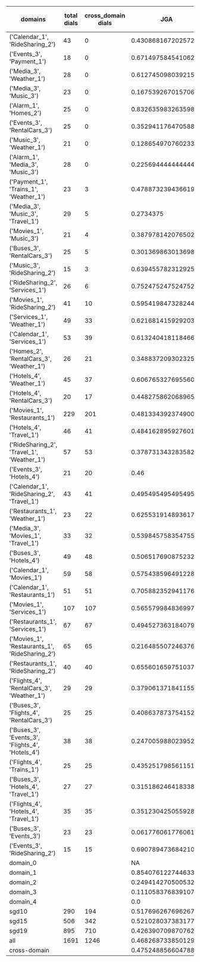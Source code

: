 | domains                                          |   total dials |   cross_domain dials | JGA                 | RSA                | TA                 | CDTA                 |   total turns |   cross-domain turns |
|--------------------------------------------------|---------------|----------------------|---------------------|--------------------|--------------------|----------------------|---------------|----------------------|
| ('Calendar_1', 'RideSharing_2')                  |            43 |                    0 | 0.43086816720257237 | 0.7584920634920629 | 0.8327974276527331 | NA                   |           311 |                    0 |
| ('Events_3', 'Payment_1')                        |            18 |                    0 | 0.6714975845410628  | 0.9038530425465102 | 0.8647342995169082 | NA                   |           207 |                    0 |
| ('Media_3', 'Weather_1')                         |            28 |                    0 | 0.6127450980392157  | 0.8629144851657939 | 0.8921568627450981 | NA                   |           204 |                    0 |
| ('Media_3', 'Music_3')                           |            23 |                    0 | 0.16753926701570682 | 0.5421588188347963 | 0.5759162303664922 | NA                   |           191 |                    0 |
| ('Alarm_1', 'Homes_2')                           |            25 |                    0 | 0.8326359832635983  | 0.947977750051986  | 0.8786610878661087 | NA                   |           239 |                    0 |
| ('Events_3', 'RentalCars_3')                     |            25 |                    0 | 0.35294117647058826 | 0.8212630914836793 | 0.6918767507002801 | NA                   |           357 |                    0 |
| ('Music_3', 'Weather_1')                         |            21 |                    0 | 0.1286549707602339  | 0.4832018697049373 | 0.5964912280701754 | NA                   |           171 |                    0 |
| ('Alarm_1', 'Media_3', 'Music_3')                |            28 |                    0 | 0.22569444444444445 | 0.5585373532002744 | 0.6284722222222222 | NA                   |           288 |                    0 |
| ('Payment_1', 'Trains_1', 'Weather_1')           |            23 |                    3 | 0.4788732394366197  | 0.8276841270588035 | 0.780281690140845  | 0.3333333333333333   |           355 |                    3 |
| ('Media_3', 'Music_3', 'Travel_1')               |            29 |                    5 | 0.2734375           | 0.6616281841077478 | 0.6640625          | 0.2                  |           384 |                    5 |
| ('Movies_1', 'Music_3')                          |            21 |                    4 | 0.3879781420765027  | 0.7327731336352022 | 0.6939890710382514 | 0.0                  |           183 |                    4 |
| ('Buses_3', 'RentalCars_3')                      |            25 |                    5 | 0.3013698630136986  | 0.8446729618651357 | 0.6986301369863014 | 0.0                  |           365 |                    5 |
| ('Music_3', 'RideSharing_2')                     |            15 |                    3 | 0.6394557823129252  | 0.8975177304964537 | 0.8639455782312925 | 1.0                  |           147 |                    3 |
| ('RideSharing_2', 'Services_1')                  |            26 |                    6 | 0.7524752475247525  | 0.9479249338624341 | 0.900990099009901  | 0.0                  |           303 |                    6 |
| ('Movies_1', 'RideSharing_2')                    |            41 |                   10 | 0.5954198473282443  | 0.8652223075610169 | 0.8371501272264631 | 0.0                  |           393 |                   10 |
| ('Services_1', 'Weather_1')                      |            49 |                   33 | 0.6216814159292036  | 0.8842080259333785 | 0.831858407079646  | 0.3541666666666667   |           452 |                   48 |
| ('Calendar_1', 'Services_1')                     |            53 |                   39 | 0.6132404181184669  | 0.8751162858305719 | 0.7804878048780488 | 0.14285714285714285  |           574 |                   49 |
| ('Homes_2', 'RentalCars_3', 'Weather_1')         |            26 |                   21 | 0.3488372093023256  | 0.8398142135642125 | 0.7441860465116279 | 0.4090909090909091   |           301 |                   22 |
| ('Hotels_4', 'Weather_1')                        |            45 |                   37 | 0.6067653276955602  | 0.8857470592403633 | 0.773784355179704  | 0.21621621621621623  |           473 |                   37 |
| ('Hotels_4', 'RentalCars_3')                     |            20 |                   17 | 0.4482758620689655  | 0.8803972020839493 | 0.8390804597701149 | 0.0                  |           261 |                   17 |
| ('Movies_1', 'Restaurants_1')                    |           229 |                  201 | 0.4813343923749007  | 0.8706664241580749 | 0.7569499602859412 | 0.1524163568773234   |          2518 |                  269 |
| ('Hotels_4', 'Travel_1')                         |            46 |                   41 | 0.4841628959276018  | 0.8079436114125113 | 0.7873303167420814 | 0.21951219512195122  |           442 |                   41 |
| ('RideSharing_2', 'Travel_1', 'Weather_1')       |            57 |                   53 | 0.3787313432835821  | 0.8178327733830587 | 0.75               | 0.11538461538461539  |           536 |                   78 |
| ('Events_3', 'Hotels_4')                         |            21 |                   20 | 0.46                | 0.8340778735736717 | 0.776              | 0.45                 |           250 |                   20 |
| ('Calendar_1', 'RideSharing_2', 'Travel_1')      |            43 |                   41 | 0.4954954954954955  | 0.8082057823129261 | 0.759009009009009  | 0.0                  |           444 |                   41 |
| ('Restaurants_1', 'Weather_1')                   |            23 |                   22 | 0.625531914893617   | 0.9131325464658795 | 0.8425531914893617 | 0.17391304347826086  |           235 |                   23 |
| ('Media_3', 'Movies_1', 'Travel_1')              |            33 |                   32 | 0.5398457583547558  | 0.8890081018113362 | 0.8406169665809768 | 0.53125              |           389 |                   32 |
| ('Buses_3', 'Hotels_4')                          |            49 |                   48 | 0.5065176908752328  | 0.8579074967625183 | 0.7839851024208566 | 0.1875               |           537 |                   48 |
| ('Calendar_1', 'Movies_1')                       |            59 |                   58 | 0.5754385964912281  | 0.8773005648237558 | 0.7912280701754386 | 0.21739130434782608  |           570 |                   69 |
| ('Calendar_1', 'Restaurants_1')                  |            51 |                   51 | 0.7058823529411765  | 0.9453260357300757 | 0.890302066772655  | 0.65                 |           629 |                   60 |
| ('Movies_1', 'Services_1')                       |           107 |                  107 | 0.5655799848369977  | 0.8867418507124392 | 0.7839272175890827 | 0.25252525252525254  |          1319 |                  198 |
| ('Restaurants_1', 'Services_1')                  |            67 |                   67 | 0.4945273631840796  | 0.889877506467014  | 0.7661691542288557 | 0.09090909090909091  |          1005 |                  132 |
| ('Movies_1', 'Restaurants_1', 'RideSharing_2')   |            65 |                   65 | 0.2164855072463768  | 0.7657915978909903 | 0.6702898550724637 | 0.06358381502890173  |          1104 |                  173 |
| ('Restaurants_1', 'RideSharing_2')               |            40 |                   40 | 0.6556016597510373  | 0.926756067306823  | 0.8485477178423236 | 0.0                  |           482 |                   40 |
| ('Flights_4', 'RentalCars_3', 'Weather_1')       |            29 |                   29 | 0.37906137184115524 | 0.8516060022493841 | 0.6859205776173285 | 0.17857142857142858  |           277 |                   56 |
| ('Buses_3', 'Flights_4', 'RentalCars_3')         |            25 |                   25 | 0.40863787375415284 | 0.8484807689064385 | 0.7043189368770764 | 0.10638297872340426  |           301 |                   47 |
| ('Buses_3', 'Events_3', 'Flights_4', 'Hotels_4') |            38 |                   38 | 0.2470059880239521  | 0.7262642176865056 | 0.6781437125748503 | 0.26515151515151514  |           668 |                  132 |
| ('Flights_4', 'Trains_1')                        |            25 |                   25 | 0.4352517985611511  | 0.8704768390161647 | 0.7841726618705036 | 0.0                  |           278 |                   25 |
| ('Buses_3', 'Hotels_4', 'Travel_1')              |            27 |                   27 | 0.3151862464183381  | 0.8016161296492176 | 0.7220630372492837 | 0.12962962962962962  |           349 |                   54 |
| ('Flights_4', 'Hotels_4', 'Travel_1')            |            35 |                   35 | 0.3512304250559284  | 0.8393445728726109 | 0.6353467561521253 | 0.10294117647058823  |           447 |                   68 |
| ('Buses_3', 'Events_3')                          |            23 |                   23 | 0.06177606177606178 | 0.7195843728581812 | 0.6988416988416989 | 0.0                  |           259 |                   23 |
| ('Events_3', 'RideSharing_2')                    |            15 |                   15 | 0.6907894736842105  | 0.8757771164021164 | 0.8355263157894737 | 0.0                  |           152 |                   15 |
| domain_0                                         |               |                      | NA                  | NA                 | NA                 | NA                   |             0 |                    0 |
| domain_1                                         |               |                      | 0.8540761227446332  | 0.9330196000227094 | 0.9136046358488081 | NA                   |          7593 |                    0 |
| domain_2                                         |               |                      | 0.24941427050053247 | 0.7961822483054279 | 0.6662406815761448 | 0.1973421926910299   |          9390 |                 1505 |
| domain_3                                         |               |                      | 0.11105837683910774 | 0.7558149745224275 | 0.6654010441385857 | 0.047619047619047616 |          2107 |                  294 |
| domain_4                                         |               |                      | 0.0                 | 0.6296097495979516 | 0.6346153846153846 | 0.4444444444444444   |           260 |                   54 |
| sgd10                                            |           290 |                  194 | 0.5176962676962676  | 0.8553108145248759 | 0.7799227799227799 | 0.21074380165289255  |          3108 |                  242 |
| sgd15                                            |           506 |                  342 | 0.5210280373831776  | 0.841248143803091  | 0.7866642703091301 | 0.16592920353982302  |          5564 |                  452 |
| sgd19                                            |           895 |                  710 | 0.42639070987076233 | 0.8335526338082847 | 0.7453643004307923 | 0.18032786885245902  |         10678 |                 1159 |
| all                                              |          1691 |                 1246 | 0.4682687338501292  | 0.8392410054259714 | 0.7627906976744186 | 0.18078791149487317  |         19350 |                 1853 |
| cross-domain                                     |               |                      | 0.4752488566047888  | 0.8554569688595991 | 0.7648641377454937 | 0.18078791149487317  |         14868 |                 1853 |

